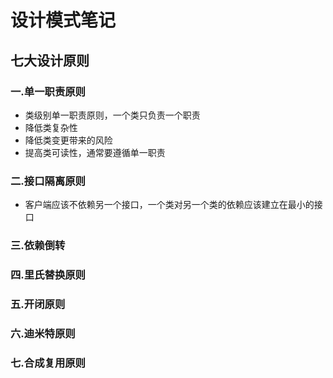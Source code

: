 # 设计模式笔记
## 七大设计原则
### 一.单一职责原则
- 类级别单一职责原则，一个类只负责一个职责
- 降低类复杂性
- 降低类变更带来的风险
- 提高类可读性，通常要遵循单一职责
### 二.接口隔离原则
- 客户端应该不依赖另一个接口，一个类对另一个类的依赖应该建立在最小的接口
### 三.依赖倒转
### 四.里氏替换原则
### 五.开闭原则
### 六.迪米特原则
### 七.合成复用原则
